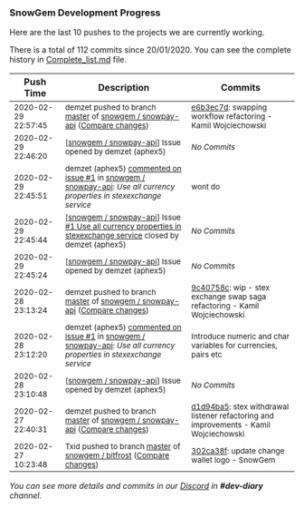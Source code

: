 
### SnowGem Development Progress

Here are the last 10 pushes to the projects we are currently working.

There is a total of 112 commits since 20/01/2020. You can see the complete history in
 [Complete_list.md](Complete_list.md) file.

| Push Time | Description | Commits |
| --- | --- | --- |
| <sub>2020-02-29 22:57:45</sub> | <sub>demzet pushed to branch [master](https://gitlab.com/snowgem/snowpay-api/commits/master) of [snowgem / snowpay\-api](https://gitlab.com/snowgem/snowpay-api) ([Compare changes](https://gitlab.com/snowgem/snowpay-api/compare/9c40758ca69eff97b6d40d4f2f7d95b7f5181ada...e6b3ec7ddfb27721c90ea522e4c339d928f5e249))</sub> | <sub>[e6b3ec7d](https://gitlab.com/snowgem/snowpay-api/-/commit/e6b3ec7ddfb27721c90ea522e4c339d928f5e249): swapping workflow refactoring - Kamil Wojciechowski</sub> |
| <sub>2020-02-29 22:46:20</sub> | <sub>[[snowgem / snowpay\-api](https://gitlab.com/snowgem/snowpay-api)] Issue opened by demzet (aphex5)</sub> | <sub>_No Commits_</sub> |
| <sub>2020-02-29 22:45:51</sub> | <sub>demzet (aphex5) [commented on issue \#1](https://gitlab.com/snowgem/snowpay-api/issues/1#note_296525572) in [snowgem / snowpay\-api](https://gitlab.com/snowgem/snowpay-api): *Use all currency properties in stexexchange service*</sub> | <sub>wont do</sub> |
| <sub>2020-02-29 22:45:44</sub> | <sub>[[snowgem / snowpay\-api](https://gitlab.com/snowgem/snowpay-api)] Issue [\#1 Use all currency properties in stexexchange service](https://gitlab.com/snowgem/snowpay-api/issues/1) closed by demzet (aphex5)</sub> | <sub>_No Commits_</sub> |
| <sub>2020-02-29 22:45:24</sub> | <sub>[[snowgem / snowpay\-api](https://gitlab.com/snowgem/snowpay-api)] Issue opened by demzet (aphex5)</sub> | <sub>_No Commits_</sub> |
| <sub>2020-02-28 23:13:24</sub> | <sub>demzet pushed to branch [master](https://gitlab.com/snowgem/snowpay-api/commits/master) of [snowgem / snowpay\-api](https://gitlab.com/snowgem/snowpay-api) ([Compare changes](https://gitlab.com/snowgem/snowpay-api/compare/d1d94ba5d3751883f15934afb889b10380c77bba...9c40758ca69eff97b6d40d4f2f7d95b7f5181ada))</sub> | <sub>[9c40758c](https://gitlab.com/snowgem/snowpay-api/-/commit/9c40758ca69eff97b6d40d4f2f7d95b7f5181ada): wip -  stex exchange swap saga refactoring - Kamil Wojciechowski</sub> |
| <sub>2020-02-28 23:12:20</sub> | <sub>demzet (aphex5) [commented on issue \#1](https://gitlab.com/snowgem/snowpay-api/issues/1#note_296386199) in [snowgem / snowpay\-api](https://gitlab.com/snowgem/snowpay-api): *Use all currency properties in stexexchange service*</sub> | <sub>Introduce numeric and char variables for currencies, pairs etc</sub> |
| <sub>2020-02-28 23:10:48</sub> | <sub>[[snowgem / snowpay\-api](https://gitlab.com/snowgem/snowpay-api)] Issue opened by demzet (aphex5)</sub> | <sub>_No Commits_</sub> |
| <sub>2020-02-27 22:40:31</sub> | <sub>demzet pushed to branch [master](https://gitlab.com/snowgem/snowpay-api/commits/master) of [snowgem / snowpay\-api](https://gitlab.com/snowgem/snowpay-api) ([Compare changes](https://gitlab.com/snowgem/snowpay-api/compare/2ca520dade37aa1d90d92a11c2d0eb77d010937d...d1d94ba5d3751883f15934afb889b10380c77bba))</sub> | <sub>[d1d94ba5](https://gitlab.com/snowgem/snowpay-api/-/commit/d1d94ba5d3751883f15934afb889b10380c77bba): stex withdrawal listener refactoring and improvements - Kamil Wojciechowski</sub> |
| <sub>2020-02-27 10:23:48</sub> | <sub>Txid pushed to branch [master](https://gitlab.com/snowgem/bitfrost/commits/master) of [snowgem / bitfrost](https://gitlab.com/snowgem/bitfrost) ([Compare changes](https://gitlab.com/snowgem/bitfrost/compare/3b4ec8fa331a53d9ff43c087eb10ecae669728f5...302ca38fe7e8d65e8ff1e506e2bf8ce9fec704e4))</sub> | <sub>[302ca38f](https://gitlab.com/snowgem/bitfrost/-/commit/302ca38fe7e8d65e8ff1e506e2bf8ce9fec704e4): update change wallet logo - SnowGem</sub> |

_You can see more details and commits in our [Discord](https://discord.gg/zumGnbg) in **#dev-diary** channel._
